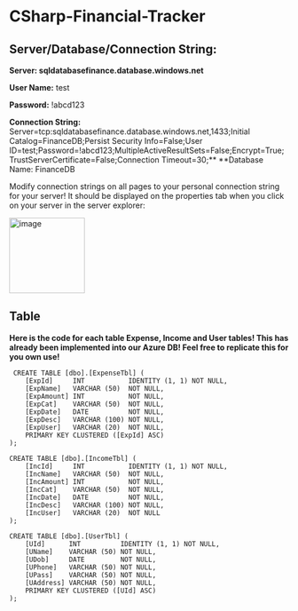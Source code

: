 # CSharp-Financial-Tracker

## Server/Database/Connection String:

**Server: sqldatabasefinance.database.windows.net**

**User Name:** test

**Password:** !abcd123

**Connection String:** Server=tcp:sqldatabasefinance.database.windows.net,1433;Initial Catalog=FinanceDB;Persist Security Info=False;User ID=test;Password=!abcd123;MultipleActiveResultSets=False;Encrypt=True;TrustServerCertificate=False;Connection Timeout=30;**
**Database Name: FinanceDB

Modify connection strings on all pages to your personal connection string for your server! It should be displayed on the properties tab when you click on your server in the server explorer:

<img width="136" alt="image" src="https://github.com/TazRJ/CSharp-Financial-Tracker/assets/99307581/dd1e48c9-1ba5-4a64-aaf4-30c8df9529a4">

## Table

**Here is the code for each table Expense, Income and User tables! This has already been implemented into our Azure DB! Feel free to replicate this for you own use!**

~~~
 CREATE TABLE [dbo].[ExpenseTbl] (
    [ExpId]     INT           IDENTITY (1, 1) NOT NULL,
    [ExpName]   VARCHAR (50)  NOT NULL,
    [ExpAmount] INT           NOT NULL,
    [ExpCat]    VARCHAR (50)  NOT NULL,
    [ExpDate]   DATE          NOT NULL,
    [ExpDesc]   VARCHAR (100) NOT NULL,
    [ExpUser]   VARCHAR (20)  NOT NULL,
    PRIMARY KEY CLUSTERED ([ExpId] ASC)
);
~~~
~~~
CREATE TABLE [dbo].[IncomeTbl] (
    [IncId]     INT           IDENTITY (1, 1) NOT NULL,
    [IncName]   VARCHAR (50)  NOT NULL,
    [IncAmount] INT           NOT NULL,
    [IncCat]    VARCHAR (50)  NOT NULL,
    [IncDate]   DATE          NOT NULL,
    [IncDesc]   VARCHAR (100) NOT NULL,
    [IncUser]   VARCHAR (20)  NOT NULL
);
~~~
~~~
CREATE TABLE [dbo].[UserTbl] (
    [UId]      INT          IDENTITY (1, 1) NOT NULL,
    [UName]    VARCHAR (50) NOT NULL,
    [UDob]     DATE         NOT NULL,
    [UPhone]   VARCHAR (50) NOT NULL,
    [UPass]    VARCHAR (50) NOT NULL,
    [UAddress] VARCHAR (50) NOT NULL,
    PRIMARY KEY CLUSTERED ([UId] ASC)
);
~~~


